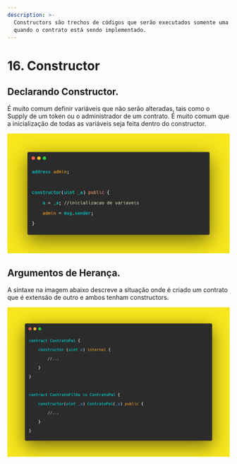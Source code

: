 ```yaml
---
description: >-
  Constructors são trechos de códigos que serão executados somente uma vez
  quando o contrato está sendo implementado.
---
```


# 16. Constructor

## Declarando Constructor.

É muito comum definir variáveis que não serão alteradas, tais como o Supply de um token ou o administrador de um contrato. É muito comum que a inicialização de todas as variáveis seja feita dentro do constructor.

![](<../.gitbook/assets/image (40).png>)

## Argumentos de Herança.

A sintaxe na imagem abaixo descreve a situação onde é criado um contrato que é extensão de outro e ambos tenham constructors.

![](<../.gitbook/assets/image (124).png>)
